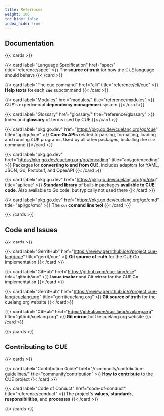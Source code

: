 ```yaml
---
title: References
weight: 100
toc_hide: false
index_hide: true
---
```


## Documentation

{{< cards >}}

{{< card label="Language Specification" href="spec/" title="reference/spec" >}}
The **source of truth** for how the CUE language should behave
{{< /card >}}

{{< card label="The cue command" href="cli/" title="reference/cli/cue" >}}
**Help texts** for each **`cue`** subcommand
{{< /card >}}

{{< card label="Modules" href="modules/" title="reference/modules" >}}
CUE's experimental **dependency management** system
{{< /card >}}

{{< card label="Glossary" href="glossary/" title="reference/glossary" >}}
Index and **glossary** of terms used by CUE
{{< /card >}}

{{< card label="pkg.go.dev" href="https://pkg.go.dev/cuelang.org/go/cue" title="api/go/cue" >}}
**Core Go APIs** related to parsing, formatting, loading and running CUE programs.
Used by all other packages, including the `cue` command
{{< /card >}}

{{< card label="pkg.go.dev" href="https://pkg.go.dev/cuelang.org/go/encoding" title="api/go/encoding" >}}
Packages for **converting to and from CUE**.
Includes adaptors for YAML, JSON, Go, Protobuf, and OpenAPI
{{< /card >}}

{{< card label="pkg.go.dev" href="https://pkg.go.dev/cuelang.org/go/pkg" title="api/cue" >}}
**Standard library** of built-in packages **available to CUE code**.
Also available to Go code, but typically not used there
{{< /card >}}

{{< card label="pkg.go.dev" href="https://pkg.go.dev/cuelang.org/go/cmd" title="api/go/cmd" >}}
The `cue` **comand line tool**
{{< /card >}}

{{< /cards >}}

## Code and Issues

{{< cards >}}

{{< card label="GerritHub" href="https://review.gerrithub.io/q/project:cue-lang/cue" title="gerrit/cue" >}}
**Git source of truth** for the CUE Go implementation
{{< /card >}}

{{< card label="GitHub" href="https://github.com/cue-lang/cue" title="github/cue" >}}
**Issue tracker** and Git mirror for the CUE Go implementation
{{< /card >}}

{{< card label="GerritHub" href="https://review.gerrithub.io/q/project:cue-lang/cuelang.org" title="gerrit/cuelang.org" >}}
**Git source of truth** for the cuelang.org website
{{< /card >}}

{{< card label="GitHub" href="https://github.com/cue-lang/cuelang.org" title="github/cuelang.org" >}}
**Git mirror** for the cuelang.org website
{{< /card >}}

{{< /cards >}}

## Contributing to CUE

{{<  cards >}}

{{< card label="Contribution Guide" href="/community/contribution-guidelines/" title="community/contribution" >}}
**How to contribute** to the CUE project
{{< /card >}}

{{< card label="Code of Conduct" href="code-of-conduct" title="reference/conduct" >}}
The project's **values**, **standards**, **responsibilities**, and **processes**
{{< /card >}}

{{< /cards >}}

